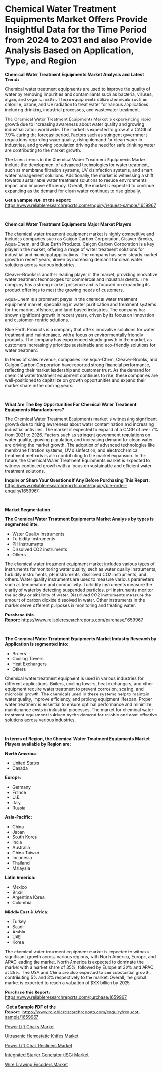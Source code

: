 <p><h1>Chemical Water Treatment Equipments Market Offers Provide Insightful Data for the Time Period from 2024 to 2031 and also Provide Analysis Based on Application, Type, and Region</h1></p><p><strong>Chemical Water Treatment Equipments Market Analysis and Latest Trends</strong></p>
<p><p>Chemical water treatment equipments are used to improve the quality of water by removing impurities and contaminants such as bacteria, viruses, algae, and organic matter. These equipments utilize chemicals such as chlorine, ozone, and UV radiation to treat water for various applications including drinking, industrial processes, and wastewater treatment.</p><p>The Chemical Water Treatment Equipments Market is experiencing rapid growth due to increasing awareness about water quality and growing industrialization worldwide. The market is expected to grow at a CAGR of 7.9% during the forecast period. Factors such as stringent government regulations regarding water quality, rising demand for clean water in industries, and growing population driving the need for safe drinking water are contributing to the market growth.</p><p>The latest trends in the Chemical Water Treatment Equipments Market include the development of advanced technologies for water treatment, such as membrane filtration systems, UV disinfection systems, and smart water management solutions. Additionally, the market is witnessing a shift towards sustainable water treatment solutions to reduce environmental impact and improve efficiency. Overall, the market is expected to continue expanding as the demand for clean water continues to rise globally.</p></p>
<p><strong>Get a Sample PDF of the Report:&nbsp;</strong> <a href="https://www.reliableresearchreports.com/enquiry/request-sample/1659967">https://www.reliableresearchreports.com/enquiry/request-sample/1659967</a></p>
<p>&nbsp;</p>
<p><strong>Chemical Water Treatment Equipments Major Market Players</strong></p>
<p><p>The chemical water treatment equipment market is highly competitive and includes companies such as Calgon Carbon Corporation, Cleaver-Brooks, Aqua-Chem, and Blue Earth Products. Calgon Carbon Corporation is a key player in the market, offering a range of water treatment solutions for industrial and municipal applications. The company has seen steady market growth in recent years, driven by increasing demand for clean water solutions across various industries.</p><p>Cleaver-Brooks is another leading player in the market, providing innovative water treatment technologies for commercial and industrial clients. The company has a strong market presence and is focused on expanding its product offerings to meet the growing needs of customers.</p><p>Aqua-Chem is a prominent player in the chemical water treatment equipment market, specializing in water purification and treatment systems for the marine, offshore, and land-based industries. The company has shown significant growth in recent years, driven by its focus on innovation and customer-centric solutions.</p><p>Blue Earth Products is a company that offers innovative solutions for water treatment and maintenance, with a focus on environmentally friendly products. The company has experienced steady growth in the market, as customers increasingly prioritize sustainable and eco-friendly solutions for water treatment.</p><p>In terms of sales revenue, companies like Aqua-Chem, Cleaver-Brooks, and Calgon Carbon Corporation have reported strong financial performance, reflecting their market leadership and customer trust. As the demand for chemical water treatment equipment continues to rise, these companies are well-positioned to capitalize on growth opportunities and expand their market share in the coming years.</p></p>
<p>&nbsp;</p>
<p><strong>What Are The Key Opportunities For Chemical Water Treatment Equipments Manufacturers?</strong></p>
<p><p>The Chemical Water Treatment Equipments market is witnessing significant growth due to rising awareness about water contamination and increasing industrial activities. The market is expected to expand at a CAGR of over 7% from 2021 to 2026. Factors such as stringent government regulations on water quality, growing population, and increasing demand for clean water are driving the market growth. The adoption of advanced technologies like membrane filtration systems, UV disinfection, and electrochemical treatment methods is also contributing to the market expansion. In the future, the Chemical Water Treatment Equipments market is expected to witness continued growth with a focus on sustainable and efficient water treatment solutions.</p></p>
<p><strong>Inquire or Share Your Questions If Any Before Purchasing This Report:</strong> <a href="https://www.reliableresearchreports.com/enquiry/pre-order-enquiry/1659967">https://www.reliableresearchreports.com/enquiry/pre-order-enquiry/1659967</a></p>
<p>&nbsp;</p>
<p><strong>Market Segmentation</strong></p>
<p><strong>The Chemical Water Treatment Equipments Market Analysis by types is segmented into:</strong></p>
<p><ul><li>Water Quality Instruments</li><li>Turbidity Instruments</li><li>PH Instruments</li><li>Dissolved CO2 instruments</li><li>Others</li></ul></p>
<p><p>The chemical water treatment equipment market includes various types of instruments for monitoring water quality, such as water quality instruments, turbidity instruments, pH instruments, dissolved CO2 instruments, and others. Water quality instruments are used to measure various parameters such as temperature and conductivity. Turbidity instruments measure the clarity of water by detecting suspended particles. pH instruments monitor the acidity or alkalinity of water. Dissolved CO2 instruments measure the amount of carbon dioxide dissolved in water. Other instruments in the market serve different purposes in monitoring and treating water.</p></p>
<p><strong>Purchase this Report:&nbsp;</strong><a href="https://www.reliableresearchreports.com/purchase/1659967">https://www.reliableresearchreports.com/purchase/1659967</a></p>
<p>&nbsp;</p>
<p><strong>The Chemical Water Treatment Equipments Market Industry Research by Application is segmented into:</strong></p>
<p><ul><li>Boilers</li><li>Cooling Towers</li><li>Heat Exchangers</li><li>Others</li></ul></p>
<p><p>Chemical water treatment equipment is used in various industries for different applications. Boilers, cooling towers, heat exchangers, and other equipment require water treatment to prevent corrosion, scaling, and microbial growth. The chemicals used in these systems help to maintain water quality, improve efficiency, and prolong equipment lifespan. Proper water treatment is essential to ensure optimal performance and minimize maintenance costs in industrial processes. The market for chemical water treatment equipment is driven by the demand for reliable and cost-effective solutions across various industries.</p></p>
<p>&nbsp;</p>
<p><strong>In terms of Region, the Chemical Water Treatment Equipments Market Players available by Region are:</strong></p>
<p>
    <p> <strong> North America: </strong>
        <ul>
            <li>United States</li>
            <li>Canada</li>
        </ul>
        </p> 
    <p> <strong> Europe: </strong>
        <ul>
            <li>Germany</li>
            <li>France</li>
            <li>U.K.</li>
            <li>Italy</li>
            <li>Russia</li>
        </ul>
        </p> 
    <p> <strong> Asia-Pacific: </strong>
        <ul>
            <li>China</li>
            <li>Japan</li>
            <li>South Korea</li>
            <li>India</li>
            <li>Australia</li>
            <li>China Taiwan</li>
            <li>Indonesia</li>
            <li>Thailand</li>
            <li>Malaysia</li>
        </ul>
        </p> 
    <p> <strong> Latin America: </strong>
        <ul>
            <li>Mexico</li>
            <li>Brazil</li>
            <li>Argentina Korea</li>
            <li>Colombia</li>
        </ul>
        </p> 
    <p> <strong> Middle East & Africa: </strong>
        <ul>
            <li>Turkey</li>
            <li>Saudi</li>
            <li>Arabia</li>
            <li>UAE</li>
            <li>Korea</li>
        </ul>
    </p>
    </p>
<p><p>The chemical water treatment equipment market is expected to witness significant growth across various regions, with North America, Europe, and APAC leading the market. North America is expected to dominate the market with a market share of 35%, followed by Europe at 30% and APAC at 25%. The USA and China are also expected to see substantial growth, contributing 5% and 3% respectively to the market. Overall, the global market is expected to reach a valuation of $XX billion by 2025.</p></p>
<p><strong>Purchase this Report: </strong><a href="https://www.reliableresearchreports.com/purchase/1659967">https://www.reliableresearchreports.com/purchase/1659967</a></p>
<p>&nbsp;<strong>Get a Sample PDF of the Report:&nbsp;&nbsp;</strong><a href="https://www.reliableresearchreports.com/enquiry/request-sample/1659967">https://www.reliableresearchreports.com/enquiry/request-sample/1659967</a></p>
<p><strong></strong></p>
<p><p><a href="https://view.publitas.com/reportprime-1/decoding-the-power-lift-chairs-market-a-deep-dive-into-the-latest-market-trends-market-segmentation-and-competitive-analysis/">Power Lift Chairs Market</a></p><p><a href="https://github.com/wusalecollins540tpqoz/Market-Research-Report-List-1/blob/main/ultrasonic-hemostatic-knifes-market.md">Ultrasonic Hemostatic Knifes Market</a></p><p><a href="https://view.publitas.com/reportprime-1/power-lift-chair-recliners-market-provides-a-comprehensive-analysis-including-a-macro-overview-of-the-market-as-well-as-micro-details-such-as-market-size-and-competitive-landscape/">Power Lift Chair Recliners Market</a></p><p><a href="https://extreme-scabiosa-c81.notion.site/Integrated-Starter-Generator-ISG-Market-Size-Market-Share-and-Global-Market-Analysis-Report-2024-a0e48d19db3544528a874d6fa2e8cb27">Integrated Starter Generator (ISG) Market</a></p><p><a href="https://github.com/kathiaseamanalvaradovlprc2h/Market-Research-Report-List-1/blob/main/wire-drawing-encoders-market.md">Wire Drawing Encoders Market</a></p></p>
